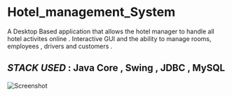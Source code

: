 # Hotel_management_System

A Desktop Based application that allows the hotel manager to handle  all hotel activites online . Interactive  GUI
and the ability to manage rooms, employees , drivers and customers .

## *STACK USED* : Java Core , Swing , JDBC , MySQL

####   

![Screenshot](ss.png)

